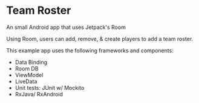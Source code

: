 # Team Roster
An small Android app that uses Jetpack's Room

Using Room, users can add, remove, & create players to add a team roster. 

This example app uses the following frameworks and components: 
- Data Binding
- Room DB
- ViewModel
- LiveData
- Unit tests: JUnit w/ Mockito
- RxJava/ RxAndroid